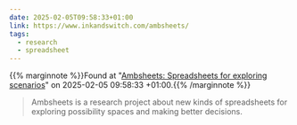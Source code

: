 ```yaml
---
date: 2025-02-05T09:58:33+01:00
link: https://www.inkandswitch.com/ambsheets/
tags:
  - research
  - spreadsheet
---
```

{{% marginnote %}}Found at "[Ambsheets: Spreadsheets for exploring scenarios](https://web.archive.org/web/20250205095833/https://www.inkandswitch.com/ambsheets/)" on 2025-02-05 09:58:33 +01:00.{{% /marginnote %}}

> Ambsheets is a research project about new kinds of spreadsheets for exploring possibility spaces and making better decisions.